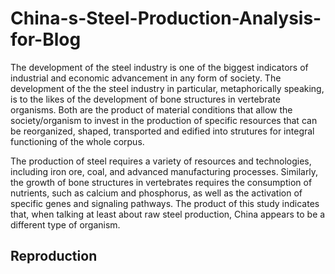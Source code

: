 # China-s-Steel-Production-Analysis-for-Blog

The development of the steel industry is one of the biggest indicators of industrial and economic advancement in any form of society. The development of the
the steel industry in particular, metaphorically speaking, is to the likes of the development of bone structures in vertebrate organisms. Both are the product 
of material conditions that allow the society/organism to invest in the production of specific resources that can be reorganized, shaped, transported and 
edified into strutures for integral functioning of the whole corpus. 

The production of steel requires a variety of resources and technologies, including iron ore, coal, and advanced manufacturing processes. Similarly, the growth 
of bone structures in vertebrates requires the consumption of nutrients, such as calcium and phosphorus, as well as the activation of specific genes and signaling 
pathways. The product of this study indicates that, when talking at least about raw steel production, China appears to be a different type of organism.

## Reproduction

